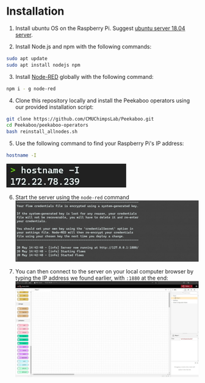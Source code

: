 
# Installation

1. Install ubuntu OS on the Raspberry Pi. Suggest [ubuntu server 18.04 server](https://ubuntu.com/download/raspberry-pi/thank-you?version=18.04.5&architecture=arm64+raspi4).

2. Install Node.js and npm with the following commands:
```bash
sudo apt update
sudo apt install nodejs npm
``` 

3. Install [Node-RED](https://nodered.org/) globally with the following command:
```bash
npm i - g node-red
```

4. Clone this repository locally and install the Peekaboo operators using our provided installation script:
```bash
git clone https://github.com/CMUChimpsLab/Peekaboo.git
cd Peekaboo/peekaboo-operators
bash reinstall_allnodes.sh
```

5. Use the following command to find your Raspberry Pi's IP address:
```bash
hostname -I
```
![](assets/ip-address.jpg)

6. Start the server using the `node-red` command
![](assets/node-red-start.jpg)

7. You can then connect to the server on your local computer browser by typing the IP address we found earlier, with `:1880` at the end:
![](assets/node-red.jpg)